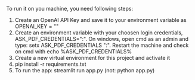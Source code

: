 To run it on you machine, you need following steps:
1. Create an OpenAI API Key and save it to your environment variable as OPENAI_KEY = "<you key>"
2. Create an environment variable with your choosen login credentials, ASK_PDF_CREDENTIALS="<username>:<password>".
   On windows, open cmd as an admin and type: setx ASK_PDF_CREDENTIALS "<username>:<password>".
   Restart the machine and check on cmd with echo %ASK_PDF_CREDENTIALS%
3. Create a new virtual environment for this project and activate it
4. pip install -r requirements.txt
5. To run the app: streamlit run app.py (not: python app.py)
 
